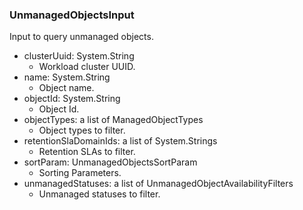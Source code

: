 ### UnmanagedObjectsInput
Input to query unmanaged objects.

- clusterUuid: System.String
  - Workload cluster UUID.
- name: System.String
  - Object name.
- objectId: System.String
  - Object Id.
- objectTypes: a list of ManagedObjectTypes
  - Object types to filter.
- retentionSlaDomainIds: a list of System.Strings
  - Retention SLAs to filter.
- sortParam: UnmanagedObjectsSortParam
  - Sorting Parameters.
- unmanagedStatuses: a list of UnmanagedObjectAvailabilityFilters
  - Unmanaged statuses to filter.

